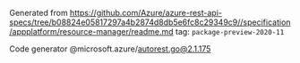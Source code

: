 Generated from https://github.com/Azure/azure-rest-api-specs/tree/b08824e05817297a4b2874d8db5e6fc8c29349c9//specification/appplatform/resource-manager/readme.md tag: `package-preview-2020-11`

Code generator @microsoft.azure/autorest.go@2.1.175


